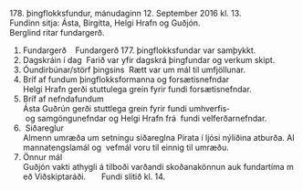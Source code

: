 178. þingflokksfundur, mánudaginn 12. September 2016 kl. 13. 
Fundinn sitja: Ásta, Birgitta, Helgi Hrafn og Guðjón. 
Berglind ritar fundargerð. 
 
1. Fundargerð 
 
Fundargerð 177. þingflokksfundar var samþykkt. 
 
 
2. Dagskráin í dag 
Farið var yfir dagskrá þingfundar og verkum skipt.  
 
3. Óundirbúnar/störf þingsins 
Rætt var um mál til umfjöllunar.  
 
4. Bríf af fundum þingflokksformanna og forsætisnefndar 
Helgi Hrafn gerði stuttulega grein fyrir fundi forsætisnefndar.  
 
5. Bríf af nefndafundum 
Ásta Guðrún gerði stuttlega grein fyrir fundi umhverfis­ og samgöngunefndar og Helgi Hrafn frá 
fundi velferðarnefndar.  
 
6.  Siðareglur 
Almenn umræða um setningu siðareglna Pírata í ljósi nýliðina atburða. Almannatengslamál og 
vefmál voru til einnig til umræðu. 
 
7. Önnur mál 
Guðjón vakti athygli á tilboði varðandi skoðanakönnun auk fundartíma með Viðskiptaráði.  
 
 
Fundi slitið kl. 14. 

